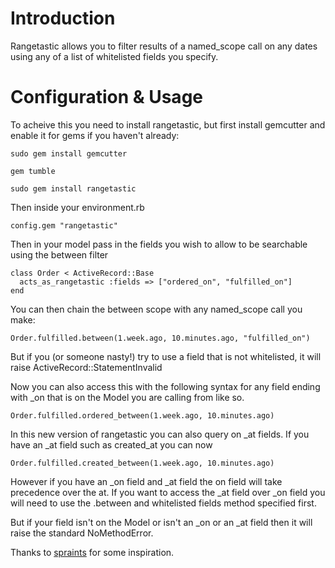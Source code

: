 Introduction
============
Rangetastic allows you to filter results of a named_scope call on any dates using any of a list of whitelisted fields you specify.

Configuration & Usage
=====================

To acheive this you need to install rangetastic, but first install gemcutter and enable it for gems if you haven't already:

    sudo gem install gemcutter
    
    gem tumble

    sudo gem install rangetastic
    
Then inside your environment.rb

    config.gem "rangetastic"
    
Then in your model pass in the fields you wish to allow to be searchable using the between filter

    class Order < ActiveRecord::Base
      acts_as_rangetastic :fields => ["ordered_on", "fulfilled_on"]
    end
    
You can then chain the between scope with any named_scope call you make:

    Order.fulfilled.between(1.week.ago, 10.minutes.ago, "fulfilled_on")

But if you (or someone nasty!) try to use a field that is not whitelisted, it will raise ActiveRecord::StatementInvalid
    
Now you can also access this with the following syntax for any field ending with _on that is on the Model you are calling from like so.

    Order.fulfilled.ordered_between(1.week.ago, 10.minutes.ago)

In this new version of rangetastic you can also query on _at fields. If you have an _at field such as created_at you can now

    Order.fulfilled.created_between(1.week.ago, 10.minutes.ago)
    
However if you have an _on field and _at field the on field will take precedence over the at. If you want to access the _at field over _on field you will need to use the .between and whitelisted fields method specified first.

But if your field isn't on the Model or isn't an _on or an _at field then it will raise the standard NoMethodError.

Thanks to [spraints](http://github.com/spraints) for some inspiration.